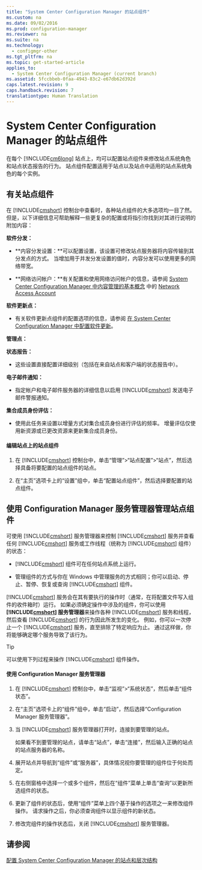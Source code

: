 ```yaml
---
title: "System Center Configuration Manager 的站点组件"
ms.custom: na
ms.date: 09/02/2016
ms.prod: configuration-manager
ms.reviewer: na
ms.suite: na
ms.technology: 
  - configmgr-other
ms.tgt_pltfrm: na
ms.topic: get-started-article
applies_to: 
  - System Center Configuration Manager (current branch)
ms.assetid: 5fccbbeb-0faa-4943-83c2-e67db62d392d
caps.latest.revision: 9
caps.handback.revision: 7
translationtype: Human Translation
---
```

# System Center Configuration Manager 的站点组件
在每个 [!INCLUDE[cm6long](../LocTest/includes/cm6long_md.md)] 站点上，均可以配置站点组件来修改站点系统角色和站点状态报告的行为。 站点组件配置适用于站点以及站点中适用的站点系统角色的每个实例。  
  
## 有关站点组件  
 在 [!INCLUDE[cmshort](../LocTest/includes/cmshort_md.md)] 控制台中查看时，各种站点组件的大多选项均一目了然。 但是，以下详细信息可帮助解释一些更复杂的配置或将指引你找到对其进行说明的附加内容：  
  
 **软件分发：**  
  
-   **内容分发设置：**可以配置设置，该设置可修改站点服务器将内容传输到其分发点的方式。 当增加用于并发分发设置的值时，内容分发可以使用更多的网络带宽。  
  
-   **网络访问帐户：**有关配置和使用网络访问帐户的信息，请参阅 [System Center Configuration Manager 中内容管理的基本概念](../LocTest/Fundamental-concepts-for-content-management-in-System-Center-Configuration-Manager.md) 中的 [Network Access Account](../LocTest/Fundamental-concepts-for-content-management-in-System-Center-Configuration-Manager.md#bkmk_NAA)  
  
 **软件更新点：**  
  
-   有关软件更新点组件的配置选项的信息，请参阅 [在 System Center Configuration Manager 中配置软件更新](../LocTest/Configure-software-updates-in-System-Center-Configuration-Manager.md)。  
  
 **管理点：**  
  
 **状态报告：**  
  
-   这些设置直接配置详细级别（包括在来自站点和客户端的状态报告中）。  
  
 **电子邮件通知：**  
  
-   指定帐户和电子邮件服务器的详细信息以启用 [!INCLUDE[cmshort](../LocTest/includes/cmshort_md.md)] 发送电子邮件警报通知。  
  
 **集合成员身份评估：**  
  
-   使用此任务来设置以增量方式对集合成员身份进行评估的频率。 增量评估仅使用新资源或已更改资源来更新集合成员身份。  
  
#### 编辑站点上的站点组件  
  
1.  在 [!INCLUDE[cmshort](../LocTest/includes/cmshort_md.md)] 控制台中，单击“管理”\>“站点配置”\>“站点”，然后选择具备将要配置的站点组件的站点。  
  
2.  在“主页”选项卡上的“设置”组中，单击“配置站点组件”，然后选择要配置的站点组件。  
  
##  <a name="BKMK_ServiceMgr"></a> 使用 Configuration Manager 服务管理器管理站点组件  
 可使用 [!INCLUDE[cmshort](../LocTest/includes/cmshort_md.md)] 服务管理器来控制 [!INCLUDE[cmshort](../LocTest/includes/cmshort_md.md)] 服务并查看任何 [!INCLUDE[cmshort](../LocTest/includes/cmshort_md.md)] 服务或工作线程（统称为 [!INCLUDE[cmshort](../LocTest/includes/cmshort_md.md)] 组件）的状态：  
  
-   [!INCLUDE[cmshort](../LocTest/includes/cmshort_md.md)] 组件可在任何站点系统上运行。  
  
-   管理组件的方式与你在 Windows 中管理服务的方式相同；你可以启动、停止、暂停、恢复或查询 [!INCLUDE[cmshort](../LocTest/includes/cmshort_md.md)] 组件。  
  
 [!INCLUDE[cmshort](../LocTest/includes/cmshort_md.md)] 服务会在其有要执行的操作时（通常，在将配置文件写入组件的收件箱时）运行。 如果必须确定操作中涉及的组件，你可以使用 **[!INCLUDE[cmshort](../LocTest/includes/cmshort_md.md)] 服务管理器**来操作各种 [!INCLUDE[cmshort](../LocTest/includes/cmshort_md.md)] 服务和线程，然后查看 [!INCLUDE[cmshort](../LocTest/includes/cmshort_md.md)] 的行为因此所发生的变化。 例如，你可以一次停止一个 [!INCLUDE[cmshort](../LocTest/includes/cmshort_md.md)] 服务，直至排除了特定响应为止。 通过这样做，你将能够确定哪个服务导致了该行为。  
  
> [!TIP]  
>  可以使用下列过程来操作 [!INCLUDE[cmshort](../LocTest/includes/cmshort_md.md)] 组件操作。  
  
#### 使用 Configuration Manager 服务管理器  
  
1.  在 [!INCLUDE[cmshort](../LocTest/includes/cmshort_md.md)] 控制台中，单击“监视”\>“系统状态”，然后单击“组件状态”。  
  
2.  在“主页”选项卡上的“组件”组中，单击“启动”，然后选择“Configuration Manager 服务管理器”。  
  
3.  当 [!INCLUDE[cmshort](../LocTest/includes/cmshort_md.md)] 服务管理器打开时，连接到要管理的站点。  
  
     如果看不到要管理的站点，请单击“站点”，单击“连接”，然后输入正确的站点的站点服务器的名称。  
  
4.  展开站点并导航到“组件”或“服务器”，具体情况视你要管理的组件位于何处而定。  
  
5.  在右侧窗格中选择一个或多个组件，然后在“组件”菜单上单击“查询”以更新所选组件的状态。  
  
6.  更新了组件的状态后，使用“组件”菜单上四个基于操作的选项之一来修改组件操作。 请求操作之后，你必须查询组件以显示组件的新状态。  
  
7.  修改完组件的操作状态后，关闭 [!INCLUDE[cmshort](../LocTest/includes/cmshort_md.md)] 服务管理器。  
  
## 请参阅  
 [配置 System Center Configuration Manager 的站点和层次结构](../LocTest/Configure-sites-and-hierarchies-for-System-Center-Configuration-Manager.md)